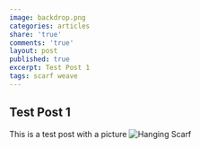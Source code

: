 ```yaml
---
image: backdrop.png
categories: articles
share: 'true'
comments: 'true'
layout: post
published: true
excerpt: Test Post 1
tags: scarf weave
---
```

## Test Post 1

This is a test post with a picture
![Hanging Scarf]({{site.baseurl}}/media/_CSA5544-2.jpg)
